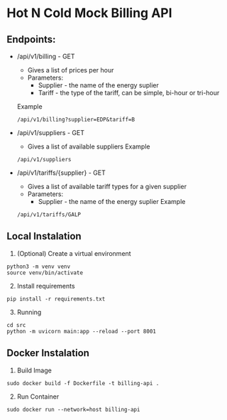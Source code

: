 # Hot N Cold Mock Billing API

## Endpoints:

-  /api/v1/billing - GET
    - Gives a list of prices per hour
    - Parameters:
        - Supplier - the name of the energy suplier
        - Tariff - the type of the tariff, can be simple, bi-hour or tri-hour
    
    Example
    ```
    /api/v1/billing?supplier=EDP&tariff=B
    ```
- /api/v1/suppliers - GET
    - Gives a list of available suppliers
    Example
    ```
    /api/v1/suppliers
    ```
- /api/v1/tariffs/{supplier} - GET
    - Gives a list of available tariff types for a given supplier
    - Parameters:
        - Supplier - the name of the energy suplier
    Example
    ```
    /api/v1/tariffs/GALP
    ```

## Local Instalation

1. (Optional) Create a virtual environment
```
python3 -m venv venv
source venv/bin/activate
```

2. Install requirements
```
pip install -r requirements.txt
```

3. Running 
```
cd src
python -m uvicorn main:app --reload --port 8001
```

## Docker Instalation

1. Build Image
```
sudo docker build -f Dockerfile -t billing-api .
```

2. Run Container
```
sudo docker run --network=host billing-api
```